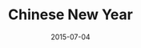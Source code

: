 ---
layout: site
title: "Chinese New Year"
date: 2015-07-04
categories: [google]
version: 1.5.9
major: 1
minor: 5
patch: 9
slug: chinese-new-year
link: https://chinesenewyear.withgoogle.com
submitter: lpolepeddi
permalink: /sites/:slug
---